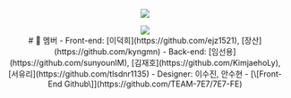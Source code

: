 <p align="center"><img src="https://wook-bucket.s3.ap-northeast-2.amazonaws.com/Untitled.png" /></p>
<p align="center"><img src="https://wook-bucket.s3.ap-northeast-2.amazonaws.com/222222.png" />
  
<br />
# 👥 멤버
- Front-end: [이덕희](https://github.com/ejz1521), [장산](https://github.com/kyngmn)
- Back-end: [임선용](https://github.com/sunyounIM), [김재호](https://github.com/KimjaehoLy), [서유리](https://github.com/tlsdnr1135)
- Designer: 이수진, 안수현
- [\[Front-End Github\]](https://github.com/TEAM-7E7/7E7-FE)
<br />
